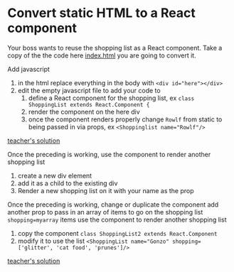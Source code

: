 # Convert static HTML to a React component
Your boss wants to reuse the shopping list  as a React component. 
Take a copy of the  the code here [index.html](index.html) you are going to convert it.


Add javascript
1. in the html replace everything in the body with `<div id="here"></div>`
1. edit the empty javascript file to add your code to
    1. define a React component for the shopping list, ex  `class ShoppingList extends React.Component {`
    1. render the component on the here div
    1. once the component renders properly change `Rowlf` from static to being passed in via props, ex `<Shoppinglist name="Rowlf"/>`

[teacher's solution](https://codepen.io/TriciaProf/pen/vYXEvEY)

Once the preceding is working, use the component to render another shopping list
1. create a new div element 
2. add it as a child to the existing div
3. Render a new shopping list on it with your name as the prop

Once the preceding is working, change or duplicate the component add another prop to pass in an array of items to go on the shopping list `shopping=myarray`
items use the component to render another shopping list
1. copy the component `class ShoppingList2 extends React.Component`
2. modify it to use the list
`<ShoppingList name="Gonzo" shopping=['glitter', 'cat food', 'prunes']/>`

[teacher's solution](https://codepen.io/TriciaProf/pen/bGobMwp)

